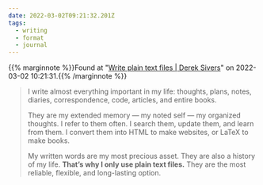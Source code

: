 ```yaml
---
date: 2022-03-02T09:21:32.201Z
tags:
  - writing
  - format
  - journal
---
```

{{% marginnote %}}Found at "[Write plain text files | Derek Sivers](https://sive.rs/plaintext)" on 2022-03-02 10:21:31.{{% /marginnote %}}

> I write almost everything important in my life: thoughts, plans, notes, diaries, correspondence, code, articles, and entire books.
>
> They are my extended memory — my noted self — my organized thoughts. I refer to them often. I search them, update them, and learn from them. I convert them into HTML to make websites, or LaTeX to make books.
>
> My written words are my most precious asset. They are also a history of my life. **That’s why I only use plain text files.** They are the most reliable, flexible, and long-lasting option.

